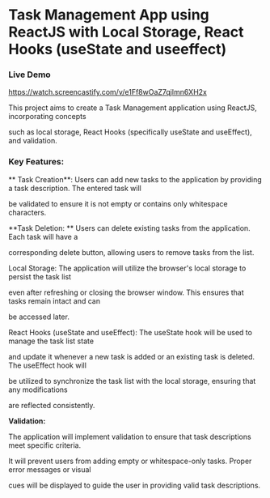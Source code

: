 # Task Management App using ReactJS with Local Storage, React Hooks (useState and useeffect)

### Live Demo

https://watch.screencastify.com/v/e1Ff8wOaZ7qjlmn6XH2x


This project aims to create a Task Management application using ReactJS, incorporating concepts 

such as local storage, React Hooks (specifically useState and useEffect), and validation.

### Key Features:

** Task Creation**: 
Users can add new tasks to the application by providing a task description. The entered task will 

be validated to ensure it is not empty or contains only whitespace characters.

**Task Deletion: **
Users can delete existing tasks from the application. Each task will have a 

corresponding delete button, allowing users to remove tasks from the list.

Local Storage:  The application will utilize the browser's local storage to persist the task list 

even after refreshing or closing the browser window. This ensures that tasks remain intact and can 

be accessed later.

React Hooks (useState and useEffect): The useState hook will be used to manage the task list state 

and update it whenever a new task is added or an existing task is deleted. The useEffect hook will 

be utilized to synchronize the task list with the local storage, ensuring that any modifications 

are reflected consistently.

**Validation:**
 
 The application will implement validation to ensure that task descriptions meet specific criteria. 
 
 It will prevent users from adding empty or whitespace-only tasks. Proper error messages or visual 
 
 cues will be displayed to guide the user in providing valid task descriptions.

